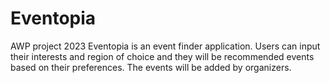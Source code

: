 # Eventopia
AWP project 2023
Eventopia is an event finder application. Users can input their interests and region of
choice and they will be recommended events based on their preferences.
The events will be added by organizers.
